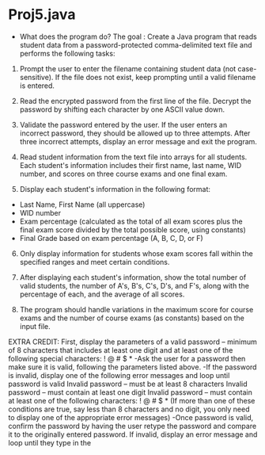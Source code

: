 # Proj5.java
* What does the program do?
 The goal : Create a Java program that reads student data from a password-protected comma-delimited text file and performs the following tasks:

 1. Prompt the user to enter the filename containing student data (not case-sensitive). If the file does not exist, keep prompting until a valid filename is entered.

 2. Read the encrypted password from the first line of the file. Decrypt the password by shifting each character by one ASCII value down.

 3. Validate the password entered by the user. If the user enters an incorrect password, they should be allowed up to three attempts. After three incorrect attempts, display an error message and exit the program.

 4. Read student information from the text file into arrays for all students. Each student's information includes their first name, last name, WID number, and scores on three course exams and one final exam.

 5. Display each student's information in the following format:
 - Last Name, First Name (all uppercase)
 - WID number
 - Exam percentage (calculated as the total of all exam scores plus the final exam score divided by the total possible score, using constants)
 - Final Grade based on exam percentage (A, B, C, D, or F)

 6. Only display information for students whose exam scores fall within the specified ranges and meet certain conditions.

 7. After displaying each student's information, show the total number of valid students, the number of A's, B's, C's, D's, and F's, along with the percentage of each, and the average of all scores.

 8. The program should handle variations in the maximum score for course exams and the number of course exams (as constants) based on the input file.

 EXTRA CREDIT:
 First, display the parameters of a valid password – minimum of 8 characters that includes at least
 one digit and at least one of the following special characters: ! @ # $ *
 -Ask the user for a password then make sure it is valid, following the parameters listed above.
 -If the password is invalid, display one of the following error messages and loop until password is valid
 Invalid password – must be at least 8 characters
 Invalid password – must contain at least one digit
 Invalid password – must contain at least one of the following characters: ! @ # $ *
 (If more than one of these conditions are true, say less than 8 characters and no digit, you only need to
 display one of the appropriate error messages)
 -Once password is valid, confirm the password by having the user retype the password and compare it to
 the originally entered password. If invalid, display an error message and loop until they type in the
